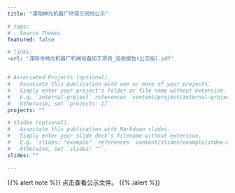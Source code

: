 ```yaml
---
title: "溧阳神光机器厂环保三同时公示"

# tags:
# - Source Themes
featured: false

# links:
-url: '溧阳市神光机器厂机械设备加工项目_验收报告(公示版).pdf'


# Associated Projects (optional).
#   Associate this publication with one or more of your projects.
#   Simply enter your project's folder or file name without extension.
#   E.g. `internal-project` references `content/project/internal-project/index.md`.
#   Otherwise, set `projects: []`.
projects: ""

# Slides (optional).
#   Associate this publication with Markdown slides.
#   Simply enter your slide deck's filename without extension.
#   E.g. `slides: "example"` references `content/slides/example/index.md`.
#   Otherwise, set `slides: ""`.
slides: ""

---
```


{{% alert note %}}
点击查看公示文件。
{{% /alert %}}
